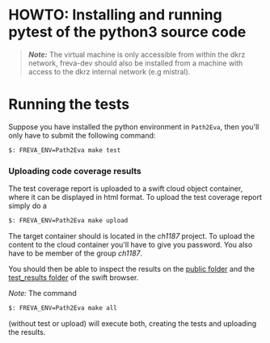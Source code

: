 # HOWTO: Installing and running pytest of the python3 source code

> **_Note:_** The virtual machine is only accessible from within the dkrz network, freva-dev should also be installed from a machine with access to the dkrz internal network (e.g mistral).

# Running the tests

Suppose you have installed the python environment in `Path2Eva`, then you'll only have to submit the following command:

```bash
$: FREVA_ENV=Path2Eva make test
```

### Uploading code coverage results
The test coverage report is uploaded to a swift cloud object container, where it can be displayed in html format.
To upload the test coverage report simply do a
```bash
$: FREVA_ENV=Path2Eva make upload
```

The target container should is located in the *ch1187* project. To upload the content to the cloud container you'll have to give you password.
You also have to be member of the group *ch1187*.

You should then be able to inspect the results on the [public folder](https://swift.dkrz.de/v1/dkrz_3d3c7abc-1681-4012-b656-3cc1058c52a9/freva-dev/public/index.html)
and the [test_results folder](https://swift.dkrz.de/v1/dkrz_3d3c7abc-1681-4012-b656-3cc1058c52a9/freva-dev/test_results/index.html) of the swift browser.


*Note:* The command

```bash
$: FREVA_ENV=Path2Eva make all
```

(without test or upload) will execute both, creating the tests and uploading the results.
